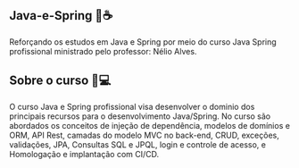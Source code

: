 ## Java-e-Spring  🍃☕

Reforçando os estudos em Java e Spring por meio do curso Java Spring profissional
ministrado pelo professor: Nélio Alves.

## Sobre o curso 📖💻

O curso Java e Spring profissional visa desenvolver o dominio dos principais recursos para o 
desenvolvimento Java/Spring. No curso são abordados os conceitos de injeção de dependência,
modelos de domínios e ORM, API Rest, camadas do modelo MVC no back-end, CRUD, exceções, validações,
JPA, Consultas SQL e JPQL, login e controle de acesso, e Homologação e implantação com CI/CD.
